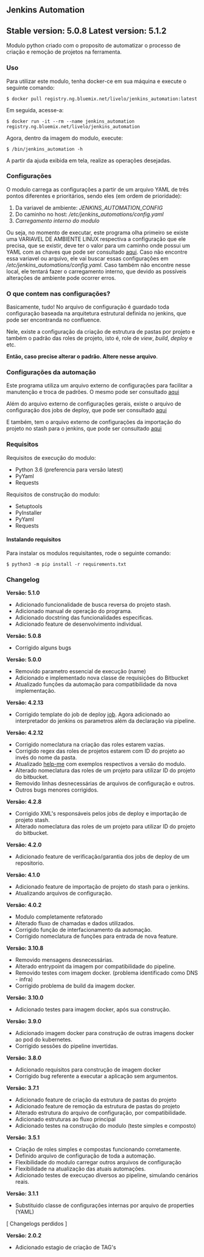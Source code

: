 Jenkins Automation
---
Stable version: 5.0.8
Latest version: 5.1.2
---

Modulo python criado com o proposito de automatizar o processo de criação e remoção de projetos na ferramenta.

### Uso
Para utilizar este modulo, tenha docker-ce em sua máquina e execute o seguinte comando:

    $ docker pull registry.ng.bluemix.net/livelo/jenkins_automation:latest
    
Em seguida, acesse-a:
    
    $ docker run -it --rm --name jenkins_automation  registry.ng.bluemix.net/livelo/jenkins_automation

Agora, dentro da imagem do modulo, execute:

    $ /bin/jenkins_automation -h
    
A partir da ajuda exibida em tela, realize as operações desejadas.   

### Configurações

O modulo carrega as configurações a partir de um arquivo YAML de três pontos diferentes e prioritários,
sendo eles (em ordem de prioridade):
1) Da variavel de ambiente: *JENKINS_AUTOMATION_CONFIG*
2) Do caminho no host: */etc/jenkins_automations/config.yaml*
3) *Carregamento interno do modulo*

Ou seja, no momento de executar, este programa olha primeiro se existe uma VARIAVEL DE AMBIENTE LINUX respectiva a
configuração que ele precisa, que se existir, deve ter o valor para um caminho onde possui um YAML com as chaves que
pode ser consultado [aqui](automation/resources/config.yaml). Caso não encontre essa variavel ou arquivo, ele vai buscar
essas configurações em */etc/jenkins_automations/config.yaml*. Caso também não encontre nesse local, ele tentará fazer o
carregamento interno, que devido as possíveis alterações de ambiente pode ocorrer erros.

### O que contem nas configurações?

Basicamente, tudo!
No arquivo de configuração é guardado toda configuração baseada na arquitetura estrutural definida no jenkins, que 
pode ser encontranda no confluence.

Nele, existe a configuração da criação de estrutura de pastas por projeto e também o padrão das roles 
de projeto, isto é, role de *view*, *build*, *deploy* e etc.
 
**Então, caso precise alterar o padrão. Altere nesse arquivo**.

### Configurações da automação

Este programa utiliza um arquivo externo de configurações para facilitar a manutenção e troca de padrões.
O mesmo pode ser consultado [aqui](automation/resources/config.yaml)

Além do arquivo externo de configurações gerais, existe o arquivo de configuração dos jobs de deploy,
que pode ser consultado [aqui](automation/resources/job_config.xml)

E também, tem o arquivo externo de configurações da importação do projeto no stash para o jenkins,
que pode ser consultado [aqui](automation/resources/project_config.xml)

### Requisitos

Requisitos de execução do modulo:
- Python 3.6 (preferencia para versão latest)
- PyYaml
- Requests

Requisitos de construção do modulo:
- Setuptools 
- PyInstaller
- PyYaml
- Requests

#### Instalando requisitos

Para instalar os modulos requisitantes, rode o seguinte comando:

    $ python3 -m pip install -r requirements.txt  


### Changelog

**Versão: 5.1.0**
- Adicionado funcionalidade de busca reversa do projeto stash.
- Adicionado manual de operação do programa.
- Adicionado docstring das funcionalidades especificas.
- Adicionado feature de desenvolvimento individual.

**Versão: 5.0.8**
- Corrigido alguns bugs

**Versão: 5.0.0**
- Removido parametro essencial de execução (name)
- Adicionado e implementado nova classe de requisições do Bitbucket
- Atualizado funções da automação para compatibilidade da nova implementação.

**Versão: 4.2.13**
- Corrigido template do job de deploy [job](automation/resources/job_config.xml). Agora adicionado ao interpretador do jenkins os parametros além da declaração via pipeline.

**Versão: 4.2.12**
- Corrigido nomeclatura na criação das roles estarem vazias.
- Corrigido regex das roles de projetos estarem com ID do projeto ao invés do nome da pasta.
- Atualizado [help-me](automation/Help.py) com exemplos respectivos a versão do modulo.
- Alterado nomeclatura das roles de um projeto para utilizar ID do projeto do bitbucket.
- Removido linhas desnecessárias de arquivos de configuração e outros.
- Outros bugs menores corrigidos.

**Versão: 4.2.8**
- Corrigido XML's responsáveis pelos jobs de deploy e importação de projeto stash.
- Alterado nomeclatura das roles de um projeto para utilizar ID do projeto do bitbucket.

**Versão: 4.2.0**
- Adicionado feature de verificação/garantia dos jobs de deploy de um repositorio.

**Versão: 4.1.0**
- Adicionado feature de importação de projeto do stash para o jenkins.
- Atualizando arquivos de configuração.

**Versão: 4.0.2**
- Modulo completamente refatorado
- Alterado fluxo de chamadas e dados utilizados.
- Corrigido função de interfacionamento da automação.
- Corrigido nomeclatura de funções para entrada de nova feature.

**Versão: 3.10.8**
- Removido mensagens desnecessárias.
- Alterado entrypoint da imagem por compatibilidade do pipeline.
- Removido testes com imagem docker. (problema identificado como DNS - infra)
- Corrigido problema de build da imagem docker.

**Versão: 3.10.0**
- Adicionado testes para imagem docker, após sua construção.

**Versão: 3.9.0**
- Adicionado imagem docker para construção de outras imagens docker ao pod
do kubernetes.
- Corrigido sessões do pipeline invertidas.

**Versão: 3.8.0**
- Adicionado requisitos para construção de imagem docker
- Corrigido bug referente a executar a aplicação sem argumentos.

**Versão: 3.7.1**
- Adicionado feature de criação da estrutura de pastas do projeto 
- Adicionado feature de remoção da estrutura de pastas do projeto
- Alterado estrutura do arquivo de configuração, por compatibilidade.
- Adicionado estruturas ao fluxo principal
- Adicionado testes na construção do modulo (teste simples e composto)


**Versão: 3.5.1**
- Criação de roles simples e compostas funcionando corretamente.
- Definido arquivo de configuração de toda a automação.
- Flexibilidade do modulo carregar outros arquivos de configuração
- Flexibilidade na atualização das atuais automações.
- Adicionado testes de execuçao diversos ao pipeline, simulando cenários reais.

**Versão: 3.1.1**
- Substituido classe de configurações internas por arquivo de properties (YAML)
 
[ Changelogs perdidos ]

**Versão: 2.0.2**
- Adicionado estagio de criação de TAG's